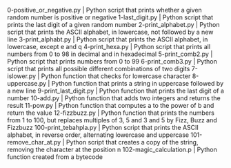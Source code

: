 
0-positive_or_negative.py | Python script that prints whether a given random number is positive or negative
1-last_digit.py | Python script that prints the last digit of a given random number
2-print_alphabet.py | Python script that prints the ASCII alphabet, in lowercase, not followed by a new line
3-print_alphabt.py | Python script that prints the ASCII alphabet, in lowercase, except e and q
4-print_hexa.py | Python script that prints all numbers from 0 to 98 in decimal and in hexadecimal
5-print_comb2.py | Python script that prints numbers from 0 to 99
6-print_comb3.py | Python script that prints all possible different combinations of two digits
7-islower.py | Python function that checks for lowercase character
8-uppercase.py | Python function that prints a string in uppercase followed by a new line
9-print_last_digit.py | Python function that prints the last digit of a number
10-add.py | Python function that adds two integers and returns the result
11-pow.py | Python function that computes a to the power of b and return the value
12-fizzbuzz.py | Python function that prints the numbers from 1 to 100, but replaces multiples of 3, 5 and 3 and 5 by Fizz, Buzz and Fizzbuzz
100-print_tebahpla.py | Python script that prints the ASCII alphabet, in reverse order, alternating lowercase and uppercase
101-remove_char_at.py | Python script that creates a copy of the string, removing the character at the position n
102-magic_calculation.p | Python function created from a bytecode
